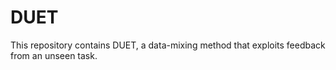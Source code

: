 # DUET
This repository contains DUET, a data-mixing method that exploits feedback from an unseen task.
